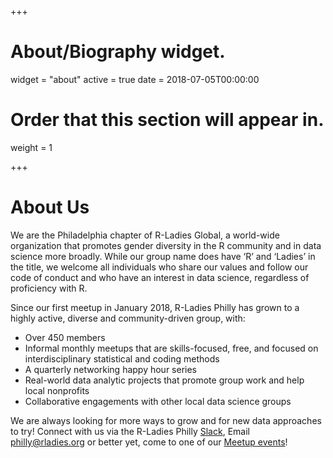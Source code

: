 +++
# About/Biography widget.
widget = "about"
active = true
date = 2018-07-05T00:00:00

# Order that this section will appear in.
weight = 1

+++

# About Us
We are the Philadelphia chapter of R-Ladies Global, a world-wide organization that promotes gender diversity in the R community and in data science more broadly. While our group name does have ‘R’ and ‘Ladies’ in the title, we welcome all individuals who share our values and follow our code of conduct and who have an interest in data science, regardless of proficiency with R.

Since our first meetup in January 2018, R-Ladies Philly has grown to a highly active, diverse and community-driven group, with:  
* Over 450 members  
* Informal monthly meetups that are skills-focused, free, and focused on interdisciplinary statistical and coding methods  
* A quarterly networking happy hour series  
* Real-world data analytic projects that promote group work and help local nonprofits  
* Collaborative engagements with other local data science groups

We are always looking for more ways to grow and for new data approaches to try! Connect with us via the R-Ladies Philly [Slack](http://bit.ly/join-rladies-slack), Email [philly@rladies.org](mailto:philly@rladies.org) or better yet, come to one of our [Meetup events](https://meetup.com/rladies-philly)!

